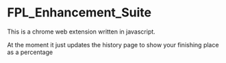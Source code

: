 # FPL_Enhancement_Suite

This is a chrome web extension written in javascript.

At the moment it just updates the history page to show your finishing place as a percentage
